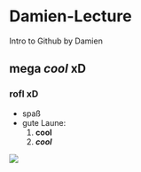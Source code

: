 # Damien-Lecture
Intro to Github by Damien

## mega *cool* xD
### rofl xD
- spaß
- gute Laune:
  1. **cool**
  2. ***cool***

![ ](https://i.imgflip.com/3pw1vi.jpg)
